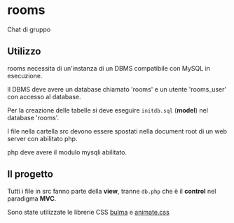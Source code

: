 # rooms

Chat di gruppo

## Utilizzo

rooms necessita di un'instanza di un DBMS compatibile con MySQL in esecuzione.

Il DBMS deve avere un database chiamato 'rooms' e un utente 'rooms_user' con accesso al database.

Per la creazione delle tabelle si deve eseguire `initdb.sql` (**model**) nel database 'rooms'.

I file nella cartella src devono essere spostati nella document root di un web server con abilitato php.

php deve avere il modulo mysqli abilitato.

## Il progetto

Tutti i file in src fanno parte della **view**, tranne `db.php` che è il **control** nel paradigma **MVC**.

Sono state utilizzate le librerie CSS [bulma](https://bulma.io/) e [animate.css](https://daneden.github.io/animate.css/)
